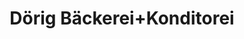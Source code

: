 ---
title: "Dörig Bäckerei+Konditorei"
url: /oberbueren/doerig-baeckerei-konditorei/
shop: Bäckerei
---